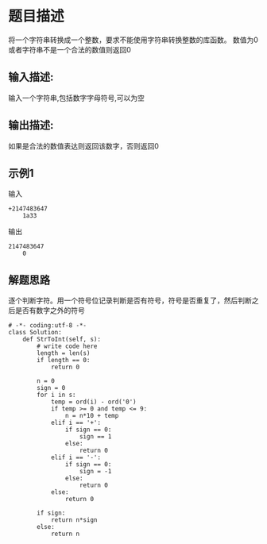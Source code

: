 # 题目描述
将一个字符串转换成一个整数，要求不能使用字符串转换整数的库函数。 数值为0或者字符串不是一个合法的数值则返回0
## 输入描述:
输入一个字符串,包括数字字母符号,可以为空
## 输出描述:
如果是合法的数值表达则返回该数字，否则返回0
## 示例1
输入
```
+2147483647
    1a33
```
输出
```
2147483647
    0
```

## 解题思路
逐个判断字符。用一个符号位记录判断是否有符号，符号是否重复了，然后判断之后是否有数字之外的符号

```
# -*- coding:utf-8 -*-
class Solution:
    def StrToInt(self, s):
        # write code here
        length = len(s)
        if length == 0:
            return 0
        
        n = 0
        sign = 0
        for i in s:
            temp = ord(i) - ord('0')
            if temp >= 0 and temp <= 9:
                n = n*10 + temp
            elif i == '+':
                if sign == 0:
                    sign == 1
                else:
                    return 0
            elif i == '-':
                if sign == 0:
                    sign = -1
                else:
                    return 0
            else:
                return 0
            
        if sign:
            return n*sign
        else:
            return n
```
